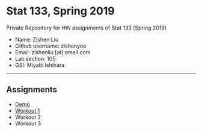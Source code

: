 # Stat 133, Spring 2019

Private Repository for HW assignments of Stat 133 (Spring 2019)

- Name: Zishen Liu
- Github username: zishenyoo
- Email: zishenliu [at] email.com
- Lab section: 105
- GSI: Miyabi Ishihara

-----

## Assignments

- [Demo](demo)
- [Workout 1](workout1)
- Workout 2
- Workout 3


